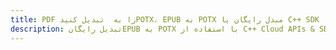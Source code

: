 ---title: PDF را به  تبدیل کنیدPOTX، EPUB به POTX مبدل رایگان یا C++ SDKdescription: تبدیل رایگانEPUB به POTX با استفاده از C++ Cloud APIs & SDK همچنین اسناد PDF را در Cloud ایجاد، ویرایش و رندر کنید.---